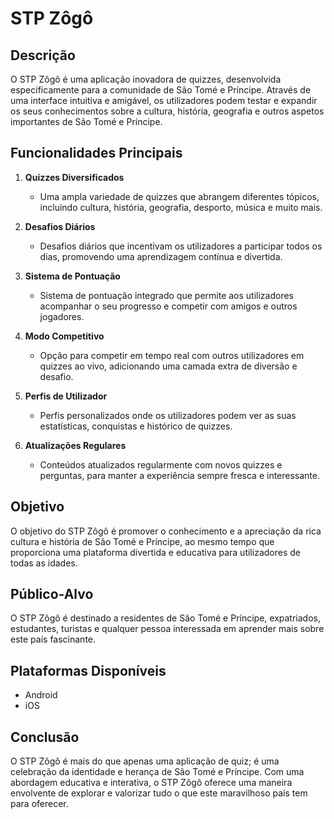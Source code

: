 # STP Zôgô

## Descrição

O STP Zôgô é uma aplicação inovadora de quizzes, desenvolvida especificamente para a comunidade de São Tomé e Príncipe. Através de uma interface intuitiva e amigável, os utilizadores podem testar e expandir os seus conhecimentos sobre a cultura, história, geografia e outros aspetos importantes de São Tomé e Príncipe.

## Funcionalidades Principais

1. **Quizzes Diversificados**
    - Uma ampla variedade de quizzes que abrangem diferentes tópicos, incluindo cultura, história, geografia, desporto, música e muito mais.

2. **Desafios Diários**
    - Desafios diários que incentivam os utilizadores a participar todos os dias, promovendo uma aprendizagem contínua e divertida.

3. **Sistema de Pontuação**
    - Sistema de pontuação integrado que permite aos utilizadores acompanhar o seu progresso e competir com amigos e outros jogadores.

4. **Modo Competitivo**
    - Opção para competir em tempo real com outros utilizadores em quizzes ao vivo, adicionando uma camada extra de diversão e desafio.

5. **Perfis de Utilizador**
    - Perfis personalizados onde os utilizadores podem ver as suas estatísticas, conquistas e histórico de quizzes.

6. **Atualizações Regulares**
    - Conteúdos atualizados regularmente com novos quizzes e perguntas, para manter a experiência sempre fresca e interessante.

## Objetivo

O objetivo do STP Zôgô é promover o conhecimento e a apreciação da rica cultura e história de São Tomé e Príncipe, ao mesmo tempo que proporciona uma plataforma divertida e educativa para utilizadores de todas as idades.

## Público-Alvo

O STP Zôgô é destinado a residentes de São Tomé e Príncipe, expatriados, estudantes, turistas e qualquer pessoa interessada em aprender mais sobre este país fascinante.

## Plataformas Disponíveis

- Android
- iOS

## Conclusão

O STP Zôgô é mais do que apenas uma aplicação de quiz; é uma celebração da identidade e herança de São Tomé e Príncipe. Com uma abordagem educativa e interativa, o STP Zôgô oferece uma maneira envolvente de explorar e valorizar tudo o que este maravilhoso país tem para oferecer.
